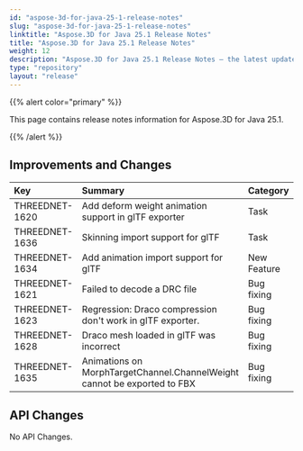 ```yaml
---
id: "aspose-3d-for-java-25-1-release-notes"
slug: "aspose-3d-for-java-25-1-release-notes"
linktitle: "Aspose.3D for Java 25.1 Release Notes"
title: "Aspose.3D for Java 25.1 Release Notes"
weight: 12
description: "Aspose.3D for Java 25.1 Release Notes – the latest updates and fixes."
type: "repository"
layout: "release"
---
```


{{% alert color="primary" %}}

This page contains release notes information for Aspose.3D for Java 25.1.

{{% /alert %}}
## **Improvements and Changes**
|**Key**|**Summary**|**Category**|
| :- | :- | :- |
| THREEDNET-1620 | Add deform weight animation support in glTF exporter | Task |
| THREEDNET-1636 | Skinning import support for glTF | Task |
| THREEDNET-1634 | Add animation import support for glTF | New Feature |
| THREEDNET-1621 | Failed to decode a DRC file | Bug fixing |
| THREEDNET-1623 | Regression: Draco compression don't work in glTF exporter. | Bug fixing |
| THREEDNET-1628 | Draco mesh loaded in glTF was incorrect | Bug fixing |
| THREEDNET-1635 | Animations on MorphTargetChannel.ChannelWeight cannot be exported to FBX | Bug fixing |

## API Changes ##

No API Changes.
